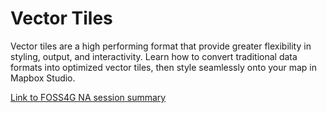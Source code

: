 # Vector Tiles

Vector tiles are a high performing format that provide greater flexibility in styling, output, and interactivity. Learn how to convert traditional data formats into optimized vector tiles, then style seamlessly onto your map in Mapbox Studio.

[Link to FOSS4G NA session summary](https://2015.foss4g-na.org/bof-session/building-and-styling-vector-tiles-0)
